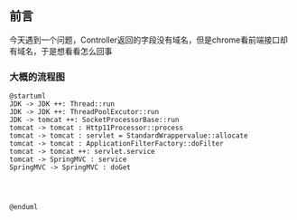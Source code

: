 ## 前言
今天遇到一个问题，Controller返回的字段没有域名，但是chrome看前端接口却有域名，于是想看看怎么回事

### 大概的流程图
```plantuml
@startuml
JDK -> JDK ++: Thread::run
JDK -> JDK ++: ThreadPoolExcutor::run
JDK -> tomcat ++: SocketProcessorBase::run
tomcat -> tomcat : Http11Processor::process
tomcat -> tomcat : servlet = StandardWrappervalue::allocate
tomcat -> tomcat : ApplicationFilterFactory::doFilter
tomcat -> tomcat ++: servlet.service
tomcat -> SpringMVC : service
SpringMVC -> SpringMVC : doGet




@enduml
```